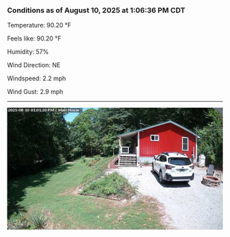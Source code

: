 ### Conditions as of August 10, 2025 at 1:06:36 PM CDT 

Temperature: 90.20 &deg;F

Feels like: 90.20 &deg;F

Humidity: 57%

Wind Direction: NE

Windspeed: 2.2 mph

Wind Gust: 2.9 mph

---

<img src="./images/latest.jpeg"/>


